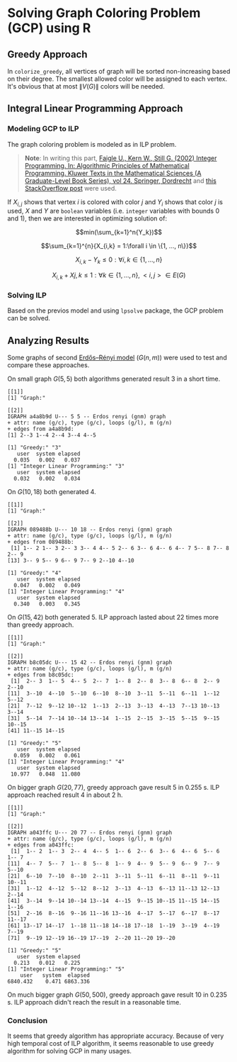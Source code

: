 Solving Graph Coloring Problem (GCP) using R
===

## Greedy Approach

In `colorize_greedy`,  all vertices of graph will be sorted non-increasing based on their degree. The smallest allowed color  will be assigned to each vertex. It's obvious that at most $`\|V(G)\|`$ colors will be needed.

## Integral Linear Programming Approach

### Modeling GCP to ILP

The graph coloring problem is modeled as in ILP problem.

> **Note**: 
> In writing this part, [Faigle U., Kern W., Still G. (2002) Integer Programming. In: Algorithmic Principles of Mathematical Programming. Kluwer Texts in the Mathematical Sciences (A Graduate-Level Book Series), vol 24. Springer, Dordrecht][Faigle] and [this StackOverflow post][IPLSO] were used.

If $`X_{i, j}`$ shows that vertex $`i`$ is colored with color $`j`$ and $`Y_i`$ shows that color $`j`$ is used, $`X`$ and $`Y`$ are `boolean` variables (i.e. `integer` variables with bounds 0 and 1), then we are interested in optimizing solution of:
```math
min(\sum_{k=1}^n{Y_k})
```
```math
\sum_{k=1}^{n}{X_{i,k} = 1:\forall i \in \{1, …, n\}}
```
```math
X_{i,k}-Y_{k} \le 0 : \forall i, k \in \{1, …,n\}
```
```math
X_{i,k}+X{j,k} \le 1 : \forall k \in \{1, …,n\},  <i,j> \in E(G)
```

### Solving ILP

Based on the previos model and using `lpsolve` package, the GCP problem can be solved.

## Analyzing Results

Some graphs of second [Erdős–Rényi model][ERM] ($`G(n, m)`$) were used to test and compare these approaches.

On small graph $`G(5, 5)`$ both algorithms generated result 3 in a short time.
```
[[1]]
[1] "Graph:"

[[2]]
IGRAPH a4a8b9d U--- 5 5 -- Erdos renyi (gnm) graph
+ attr: name (g/c), type (g/c), loops (g/l), m (g/n)
+ edges from a4a8b9d:
[1] 2--3 1--4 2--4 3--4 4--5

[1] "Greedy:" "3"      
   user  system elapsed 
  0.035   0.002   0.037 
[1] "Integer Linear Programming:" "3"                          
   user  system elapsed 
  0.032   0.002   0.034 

```

On $`G(10, 18)`$ both generated 4.
```
[[1]]
[1] "Graph:"

[[2]]
IGRAPH 089488b U--- 10 18 -- Erdos renyi (gnm) graph
+ attr: name (g/c), type (g/c), loops (g/l), m (g/n)
+ edges from 089488b:
 [1] 1-- 2 1-- 3 2-- 3 3-- 4 4-- 5 2-- 6 3-- 6 4-- 6 4-- 7 5-- 8 7-- 8 2-- 9
[13] 3-- 9 5-- 9 6-- 9 7-- 9 2--10 4--10

[1] "Greedy:" "4"      
   user  system elapsed 
  0.047   0.002   0.049 
[1] "Integer Linear Programming:" "4"                          
   user  system elapsed 
  0.340   0.003   0.345 
```

On $`G(15, 42)`$ both generated 5. ILP approach lasted about 22 times more than greedy approach.
```
[[1]]
[1] "Graph:"

[[2]]
IGRAPH b8c05dc U--- 15 42 -- Erdos renyi (gnm) graph
+ attr: name (g/c), type (g/c), loops (g/l), m (g/n)
+ edges from b8c05dc:
 [1]  2-- 3  1-- 5  4-- 5  2-- 7  1-- 8  2-- 8  3-- 8  6-- 8  2-- 9  2--10
[11]  3--10  4--10  5--10  6--10  8--10  3--11  5--11  6--11  1--12  5--12
[21]  7--12  9--12 10--12  1--13  2--13  3--13  4--13  7--13 10--13  3--14
[31]  5--14  7--14 10--14 13--14  1--15  2--15  3--15  5--15  9--15 10--15
[41] 11--15 14--15

[1] "Greedy:" "5"      
   user  system elapsed 
  0.059   0.002   0.061 
[1] "Integer Linear Programming:" "4"                          
   user  system elapsed 
 10.977   0.048  11.080 
```

On bigger graph $`G(20, 77)`$, greedy approach gave result 5 in 0.255 s. ILP approach reached result 4 in about 2 h.
```
[[1]]
[1] "Graph:"

[[2]]
IGRAPH a043ffc U--- 20 77 -- Erdos renyi (gnm) graph
+ attr: name (g/c), type (g/c), loops (g/l), m (g/n)
+ edges from a043ffc:
 [1]  1-- 2  1-- 3  2-- 4  4-- 5  1-- 6  2-- 6  3-- 6  4-- 6  5-- 6  1-- 7
[11]  4-- 7  5-- 7  1-- 8  5-- 8  1-- 9  4-- 9  5-- 9  6-- 9  7-- 9  5--10
[21]  6--10  7--10  8--10  2--11  3--11  5--11  6--11  8--11  9--11 10--11
[31]  1--12  4--12  5--12  8--12  3--13  4--13  6--13 11--13 12--13  2--14
[41]  3--14  9--14 10--14 13--14  4--15  9--15 10--15 11--15 14--15  1--16
[51]  2--16  8--16  9--16 11--16 13--16  4--17  5--17  6--17  8--17 11--17
[61] 13--17 14--17  1--18 11--18 14--18 17--18  1--19  3--19  4--19  7--19
[71]  9--19 12--19 16--19 17--19  2--20 11--20 19--20

[1] "Greedy:" "5"      
   user  system elapsed 
  0.213   0.012   0.225 
[1] "Integer Linear Programming:" "5"                          
    user   system  elapsed 
6840.432    0.471 6863.336 

```

On much bigger graph $`G(50, 500)`$, greedy approach gave result 10 in 0.235 s. ILP approach didn't reach the result in a reasonable time.

### Conclusion

It seems that greedy algorithm has appropriate accuracy. Because of very high temporal cost of ILP algorithm, it seems reasonable to use greedy algorithm for solving GCP in many usages. 

[Faigle]: http://wwwhome.math.utwente.nl/~uetzm/do/IP-FKS.pdf
[IPLSO]: https://stackoverflow.com/a/26764275
[ERM]: https://en.wikipedia.org/wiki/Erdős–Rényi_model
